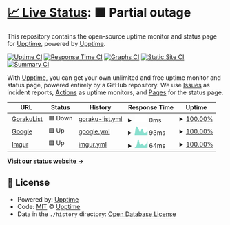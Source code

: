 # [📈 Live Status](http://status.gorakulist.kr/): <!--live status--> **🟧 Partial outage**

This repository contains the open-source uptime monitor and status page for [Upptime](https://upptime.js.org), powered by [Upptime](https://github.com/upptime/upptime).

[![Uptime CI](https://github.com/DetegiCE/gorakulist-uptime/workflows/Uptime%20CI/badge.svg)](https://github.com/DetegiCE/gorakulist-uptime/actions?query=workflow%3A%22Uptime+CI%22)
[![Response Time CI](https://github.com/DetegiCE/gorakulist-uptime/workflows/Response%20Time%20CI/badge.svg)](https://github.com/DetegiCE/gorakulist-uptime/actions?query=workflow%3A%22Response+Time+CI%22)
[![Graphs CI](https://github.com/DetegiCE/gorakulist-uptime/workflows/Graphs%20CI/badge.svg)](https://github.com/DetegiCE/gorakulist-uptime/actions?query=workflow%3A%22Graphs+CI%22)
[![Static Site CI](https://github.com/DetegiCE/gorakulist-uptime/workflows/Static%20Site%20CI/badge.svg)](https://github.com/DetegiCE/gorakulist-uptime/actions?query=workflow%3A%22Static+Site+CI%22)
[![Summary CI](https://github.com/DetegiCE/gorakulist-uptime/workflows/Summary%20CI/badge.svg)](https://github.com/DetegiCE/gorakulist-uptime/actions?query=workflow%3A%22Summary+CI%22)

With [Upptime](https://upptime.js.org), you can get your own unlimited and free uptime monitor and status page, powered entirely by a GitHub repository. We use [Issues](https://github.com/upptime/upptime/issues) as incident reports, [Actions](https://github.com/DetegiCE/gorakulist-uptime/actions) as uptime monitors, and [Pages](http://status.gorakulist.kr/) for the status page.

<!--start: status pages-->
<!-- This summary is generated by Upptime (https://github.com/upptime/upptime) -->
<!-- Do not edit this manually, your changes will be overwritten -->
<!-- prettier-ignore -->
| URL | Status | History | Response Time | Uptime |
| --- | ------ | ------- | ------------- | ------ |
| <img alt="" src="https://favicons.githubusercontent.com/www.gorakulist.kr" height="13"> [GorakuList](https://www.gorakulist.kr/) | 🟥 Down | [goraku-list.yml](https://github.com/DetegiCE/gorakulist-uptime/commits/HEAD/history/goraku-list.yml) | <details><summary><img alt="Response time graph" src="./graphs/goraku-list/response-time-week.png" height="20"> 0ms</summary><br><a href="https://status.gorakulist.kr/history/goraku-list"><img alt="Response time 949" src="https://img.shields.io/endpoint?url=https%3A%2F%2Fraw.githubusercontent.com%2FDetegiCE%2Fgorakulist-uptime%2FHEAD%2Fapi%2Fgoraku-list%2Fresponse-time.json"></a><br><a href="https://status.gorakulist.kr/history/goraku-list"><img alt="24-hour response time 0" src="https://img.shields.io/endpoint?url=https%3A%2F%2Fraw.githubusercontent.com%2FDetegiCE%2Fgorakulist-uptime%2FHEAD%2Fapi%2Fgoraku-list%2Fresponse-time-day.json"></a><br><a href="https://status.gorakulist.kr/history/goraku-list"><img alt="7-day response time 0" src="https://img.shields.io/endpoint?url=https%3A%2F%2Fraw.githubusercontent.com%2FDetegiCE%2Fgorakulist-uptime%2FHEAD%2Fapi%2Fgoraku-list%2Fresponse-time-week.json"></a><br><a href="https://status.gorakulist.kr/history/goraku-list"><img alt="30-day response time 949" src="https://img.shields.io/endpoint?url=https%3A%2F%2Fraw.githubusercontent.com%2FDetegiCE%2Fgorakulist-uptime%2FHEAD%2Fapi%2Fgoraku-list%2Fresponse-time-month.json"></a><br><a href="https://status.gorakulist.kr/history/goraku-list"><img alt="1-year response time 949" src="https://img.shields.io/endpoint?url=https%3A%2F%2Fraw.githubusercontent.com%2FDetegiCE%2Fgorakulist-uptime%2FHEAD%2Fapi%2Fgoraku-list%2Fresponse-time-year.json"></a></details> | <details><summary><a href="https://status.gorakulist.kr/history/goraku-list">100.00%</a></summary><a href="https://status.gorakulist.kr/history/goraku-list"><img alt="All-time uptime 94.87%" src="https://img.shields.io/endpoint?url=https%3A%2F%2Fraw.githubusercontent.com%2FDetegiCE%2Fgorakulist-uptime%2FHEAD%2Fapi%2Fgoraku-list%2Fuptime.json"></a><br><a href="https://status.gorakulist.kr/history/goraku-list"><img alt="24-hour uptime 100.00%" src="https://img.shields.io/endpoint?url=https%3A%2F%2Fraw.githubusercontent.com%2FDetegiCE%2Fgorakulist-uptime%2FHEAD%2Fapi%2Fgoraku-list%2Fuptime-day.json"></a><br><a href="https://status.gorakulist.kr/history/goraku-list"><img alt="7-day uptime 100.00%" src="https://img.shields.io/endpoint?url=https%3A%2F%2Fraw.githubusercontent.com%2FDetegiCE%2Fgorakulist-uptime%2FHEAD%2Fapi%2Fgoraku-list%2Fuptime-week.json"></a><br><a href="https://status.gorakulist.kr/history/goraku-list"><img alt="30-day uptime 94.87%" src="https://img.shields.io/endpoint?url=https%3A%2F%2Fraw.githubusercontent.com%2FDetegiCE%2Fgorakulist-uptime%2FHEAD%2Fapi%2Fgoraku-list%2Fuptime-month.json"></a><br><a href="https://status.gorakulist.kr/history/goraku-list"><img alt="1-year uptime 94.87%" src="https://img.shields.io/endpoint?url=https%3A%2F%2Fraw.githubusercontent.com%2FDetegiCE%2Fgorakulist-uptime%2FHEAD%2Fapi%2Fgoraku-list%2Fuptime-year.json"></a></details>
| <img alt="" src="https://favicons.githubusercontent.com/www.google.com" height="13"> [Google](https://www.google.com) | 🟩 Up | [google.yml](https://github.com/DetegiCE/gorakulist-uptime/commits/HEAD/history/google.yml) | <details><summary><img alt="Response time graph" src="./graphs/google/response-time-week.png" height="20"> 93ms</summary><br><a href="https://status.gorakulist.kr/history/google"><img alt="Response time 111" src="https://img.shields.io/endpoint?url=https%3A%2F%2Fraw.githubusercontent.com%2FDetegiCE%2Fgorakulist-uptime%2FHEAD%2Fapi%2Fgoogle%2Fresponse-time.json"></a><br><a href="https://status.gorakulist.kr/history/google"><img alt="24-hour response time 149" src="https://img.shields.io/endpoint?url=https%3A%2F%2Fraw.githubusercontent.com%2FDetegiCE%2Fgorakulist-uptime%2FHEAD%2Fapi%2Fgoogle%2Fresponse-time-day.json"></a><br><a href="https://status.gorakulist.kr/history/google"><img alt="7-day response time 93" src="https://img.shields.io/endpoint?url=https%3A%2F%2Fraw.githubusercontent.com%2FDetegiCE%2Fgorakulist-uptime%2FHEAD%2Fapi%2Fgoogle%2Fresponse-time-week.json"></a><br><a href="https://status.gorakulist.kr/history/google"><img alt="30-day response time 111" src="https://img.shields.io/endpoint?url=https%3A%2F%2Fraw.githubusercontent.com%2FDetegiCE%2Fgorakulist-uptime%2FHEAD%2Fapi%2Fgoogle%2Fresponse-time-month.json"></a><br><a href="https://status.gorakulist.kr/history/google"><img alt="1-year response time 111" src="https://img.shields.io/endpoint?url=https%3A%2F%2Fraw.githubusercontent.com%2FDetegiCE%2Fgorakulist-uptime%2FHEAD%2Fapi%2Fgoogle%2Fresponse-time-year.json"></a></details> | <details><summary><a href="https://status.gorakulist.kr/history/google">100.00%</a></summary><a href="https://status.gorakulist.kr/history/google"><img alt="All-time uptime 100.00%" src="https://img.shields.io/endpoint?url=https%3A%2F%2Fraw.githubusercontent.com%2FDetegiCE%2Fgorakulist-uptime%2FHEAD%2Fapi%2Fgoogle%2Fuptime.json"></a><br><a href="https://status.gorakulist.kr/history/google"><img alt="24-hour uptime 100.00%" src="https://img.shields.io/endpoint?url=https%3A%2F%2Fraw.githubusercontent.com%2FDetegiCE%2Fgorakulist-uptime%2FHEAD%2Fapi%2Fgoogle%2Fuptime-day.json"></a><br><a href="https://status.gorakulist.kr/history/google"><img alt="7-day uptime 100.00%" src="https://img.shields.io/endpoint?url=https%3A%2F%2Fraw.githubusercontent.com%2FDetegiCE%2Fgorakulist-uptime%2FHEAD%2Fapi%2Fgoogle%2Fuptime-week.json"></a><br><a href="https://status.gorakulist.kr/history/google"><img alt="30-day uptime 100.00%" src="https://img.shields.io/endpoint?url=https%3A%2F%2Fraw.githubusercontent.com%2FDetegiCE%2Fgorakulist-uptime%2FHEAD%2Fapi%2Fgoogle%2Fuptime-month.json"></a><br><a href="https://status.gorakulist.kr/history/google"><img alt="1-year uptime 100.00%" src="https://img.shields.io/endpoint?url=https%3A%2F%2Fraw.githubusercontent.com%2FDetegiCE%2Fgorakulist-uptime%2FHEAD%2Fapi%2Fgoogle%2Fuptime-year.json"></a></details>
| <img alt="" src="https://favicons.githubusercontent.com/imgur.com" height="13"> [Imgur](https://imgur.com/) | 🟩 Up | [imgur.yml](https://github.com/DetegiCE/gorakulist-uptime/commits/HEAD/history/imgur.yml) | <details><summary><img alt="Response time graph" src="./graphs/imgur/response-time-week.png" height="20"> 64ms</summary><br><a href="https://status.gorakulist.kr/history/imgur"><img alt="Response time 57" src="https://img.shields.io/endpoint?url=https%3A%2F%2Fraw.githubusercontent.com%2FDetegiCE%2Fgorakulist-uptime%2FHEAD%2Fapi%2Fimgur%2Fresponse-time.json"></a><br><a href="https://status.gorakulist.kr/history/imgur"><img alt="24-hour response time 65" src="https://img.shields.io/endpoint?url=https%3A%2F%2Fraw.githubusercontent.com%2FDetegiCE%2Fgorakulist-uptime%2FHEAD%2Fapi%2Fimgur%2Fresponse-time-day.json"></a><br><a href="https://status.gorakulist.kr/history/imgur"><img alt="7-day response time 64" src="https://img.shields.io/endpoint?url=https%3A%2F%2Fraw.githubusercontent.com%2FDetegiCE%2Fgorakulist-uptime%2FHEAD%2Fapi%2Fimgur%2Fresponse-time-week.json"></a><br><a href="https://status.gorakulist.kr/history/imgur"><img alt="30-day response time 57" src="https://img.shields.io/endpoint?url=https%3A%2F%2Fraw.githubusercontent.com%2FDetegiCE%2Fgorakulist-uptime%2FHEAD%2Fapi%2Fimgur%2Fresponse-time-month.json"></a><br><a href="https://status.gorakulist.kr/history/imgur"><img alt="1-year response time 57" src="https://img.shields.io/endpoint?url=https%3A%2F%2Fraw.githubusercontent.com%2FDetegiCE%2Fgorakulist-uptime%2FHEAD%2Fapi%2Fimgur%2Fresponse-time-year.json"></a></details> | <details><summary><a href="https://status.gorakulist.kr/history/imgur">100.00%</a></summary><a href="https://status.gorakulist.kr/history/imgur"><img alt="All-time uptime 100.00%" src="https://img.shields.io/endpoint?url=https%3A%2F%2Fraw.githubusercontent.com%2FDetegiCE%2Fgorakulist-uptime%2FHEAD%2Fapi%2Fimgur%2Fuptime.json"></a><br><a href="https://status.gorakulist.kr/history/imgur"><img alt="24-hour uptime 100.00%" src="https://img.shields.io/endpoint?url=https%3A%2F%2Fraw.githubusercontent.com%2FDetegiCE%2Fgorakulist-uptime%2FHEAD%2Fapi%2Fimgur%2Fuptime-day.json"></a><br><a href="https://status.gorakulist.kr/history/imgur"><img alt="7-day uptime 100.00%" src="https://img.shields.io/endpoint?url=https%3A%2F%2Fraw.githubusercontent.com%2FDetegiCE%2Fgorakulist-uptime%2FHEAD%2Fapi%2Fimgur%2Fuptime-week.json"></a><br><a href="https://status.gorakulist.kr/history/imgur"><img alt="30-day uptime 100.00%" src="https://img.shields.io/endpoint?url=https%3A%2F%2Fraw.githubusercontent.com%2FDetegiCE%2Fgorakulist-uptime%2FHEAD%2Fapi%2Fimgur%2Fuptime-month.json"></a><br><a href="https://status.gorakulist.kr/history/imgur"><img alt="1-year uptime 100.00%" src="https://img.shields.io/endpoint?url=https%3A%2F%2Fraw.githubusercontent.com%2FDetegiCE%2Fgorakulist-uptime%2FHEAD%2Fapi%2Fimgur%2Fuptime-year.json"></a></details>

<!--end: status pages-->

[**Visit our status website →**](http://status.gorakulist.kr/)

## 📄 License

- Powered by: [Upptime](https://github.com/upptime/upptime)
- Code: [MIT](./LICENSE) © [Upptime](https://upptime.js.org)
- Data in the `./history` directory: [Open Database License](https://opendatacommons.org/licenses/odbl/1-0/)
